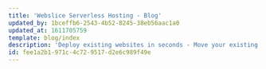 ```yaml
---
title: 'Webslice Serverless Hosting - Blog'
updated_by: 1bceffb6-2543-4b52-8245-38eb56aac1a0
updated_at: 1611705759
template: blog/index
description: 'Deploy existing websites in seconds - Move your existing websites onto Webslice and experience serverless hosting that is faster, more reliable and cheaper than before.'
id: fee1a2b1-971c-4c72-9517-d2e6c989f49e
---
```

